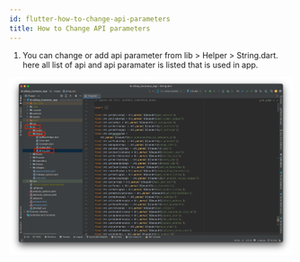 ```yaml
---
id: flutter-how-to-change-api-parameters
title: How to Change API parameters
---
```


1. You can change or add api parameter from lib > Helper > String.dart. here all list of api and api paramater is listed that is used in app.

![eShop](/img/api.png)